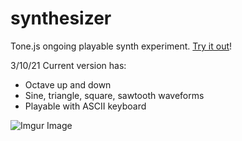 # synthesizer
Tone.js ongoing playable synth experiment. <a href="https://adriencyberspace.github.io/synthesizer/" target="_blank">Try it out</a>!

3/10/21 Current version has:
- Octave up and down 
- Sine, triangle, square, sawtooth waveforms
- Playable with ASCII keyboard

![Imgur Image](https://res.cloudinary.com/sk8rb0i/image/upload/v1614288873/synthtransparentnew_516bd315c7.png)
